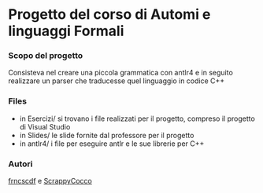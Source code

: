 # Progetto del corso di Automi e linguaggi Formali

### Scopo del progetto
Consisteva nel creare una piccola grammatica con antlr4 e in seguito realizzare un parser che traducesse quel linguaggio in codice C++

### Files
* in Esercizi/ si trovano i file realizzati per il progetto, compreso il progetto di Visual Studio
* in Slides/ le slide fornite dal professore per il progetto
* in antlr4/ i file per eseguire antlr e le sue librerie per C++

### Autori
[frncscdf](https://github.com/frncscdf) e [ScrappyCocco](https://github.com/ScrappyCocco)